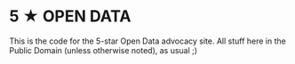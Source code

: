 # 5 &#x2605; OPEN DATA

This is the code for the 5-star Open Data advocacy site. All stuff here in the Public Domain (unless otherwise noted), as usual ;)
